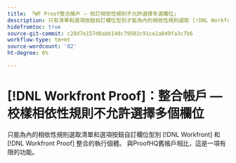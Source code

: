 ```yaml
---
title: 「WF Proof整合帳戶 — 校訂相依性規則不允許選擇多選欄位」
description: 只有清單和選項按鈕自訂欄位型別才能為內的相依性規則選取 [!DNL Workfront] 和 [!DNL Workfront Proof] 整合的執行個體。 與ProofHQ舊帳戶相比，此功能有限。」
hidefromtoc: true
source-git-commit: c28d7e157d8abb140c79503c91ce2a049fa3c7b6
workflow-type: tm+mt
source-wordcount: '82'
ht-degree: 0%

---
```



# [!DNL Workfront Proof]：整合帳戶 — 校樣相依性規則不允許選擇多個欄位

只能為內的相依性規則選取清單和選項按鈕自訂欄位型別 [!DNL Workfront] 和 [!DNL Workfront Proof] 整合的執行個體。 與ProofHQ舊帳戶相比，這是一項有限的功能。

